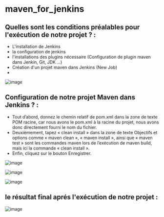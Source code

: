 # maven_for_jenkins

## Quelles sont les conditions préalables pour l'exécution de notre projet ? :
- L'installation de Jenkins
- la configuration de jenkins
- l'installations des plugins nécessaire (Configuration de plugin maven dans Jenkin, Git, JDK ...)
- Création d'un projet maven dans Jenkins (New Job)
- 
![image](https://user-images.githubusercontent.com/7100940/212469834-2028b4f5-2e6d-4baf-857a-cfa31e0cb8d6.png)

## Configuration de notre projet Maven dans Jenkins ? :
- Tout d’abord, donnez le chemin relatif de pom.xml dans la zone de texte POM racine, car nous avons le pom.xml à la racine du projet, nous avons donc directement fourni le nom du fichier.
- Deuxièmement, tapez « clean install » dans la zone de texte Objectifs et options comme « maven clean », « maven install », ainsi que « maven test » sont les commandes maven lors de l’exécution de maven build, mais ici la commande « clean install ».
- Enfin, cliquez sur le bouton Enregistrer.

![image](https://user-images.githubusercontent.com/7100940/212468956-e4684476-4a7e-46e4-9870-50ef74d9fe82.png)

![image](https://user-images.githubusercontent.com/7100940/212468985-93d44ffd-ef17-4c68-ad39-6618da399a74.png)

![image](https://user-images.githubusercontent.com/7100940/212469004-644eae25-48a0-42da-a49c-07713479b922.png)

## le résultat final aprés l'exécution de notre projet :
![image](https://user-images.githubusercontent.com/7100940/212469091-6ac7910e-fa1b-42ee-b437-1f0683f5b98b.png)
